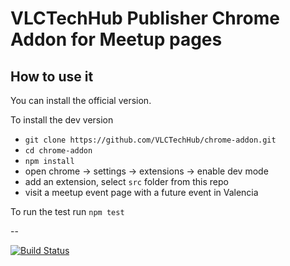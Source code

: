 # VLCTechHub Publisher Chrome Addon for Meetup pages

## How to use it

You can install the official version.

To install the dev version
 - `git clone https://github.com/VLCTechHub/chrome-addon.git`
 - `cd chrome-addon`
 - `npm install`
 - open chrome -> settings -> extensions -> enable dev mode
 - add an extension, select `src` folder from this repo
 - visit a meetup event page with a future event in Valencia 


To run the test run `npm test`

--

[![Build Status](https://travis-ci.org/VLCTechHub/chrome-addon.svg?branch=master)](https://travis-ci.org/VLCTechHub/chrome-addon)
